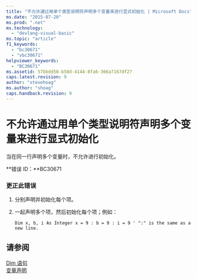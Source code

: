```yaml
---
title: "不允许通过用单个类型说明符声明多个变量来进行显式初始化 | Microsoft Docs"
ms.date: "2015-07-20"
ms.prod: ".net"
ms.technology: 
  - "devlang-visual-basic"
ms.topic: "article"
f1_keywords: 
  - "bc30671"
  - "vbc30671"
helpviewer_keywords: 
  - "BC30671"
ms.assetid: 57bbdd58-b58d-4144-8fa6-366a7167df27
caps.latest.revision: 9
author: "stevehoag"
ms.author: "shoag"
caps.handback.revision: 9
---
```

# 不允许通过用单个类型说明符声明多个变量来进行显式初始化
当在同一行声明多个变量时，不允许进行初始化。  
  
 **错误 ID：**BC30671  
  
### 更正此错误  
  
1.  分别声明并初始化每个项。  
  
2.  一起声明多个项，然后初始化每个项；例如：  
  
    ```  
    Dim x, b, i As Integer x = 9 : b = 9 : i = 9 ' ":" is the same as a new line.  
    ```  
  
## 请参阅  
 [Dim 语句](../../visual-basic/language-reference/statements/dim-statement.md)   
 [变量声明](../../visual-basic/programming-guide/language-features/variables/variable-declaration.md)